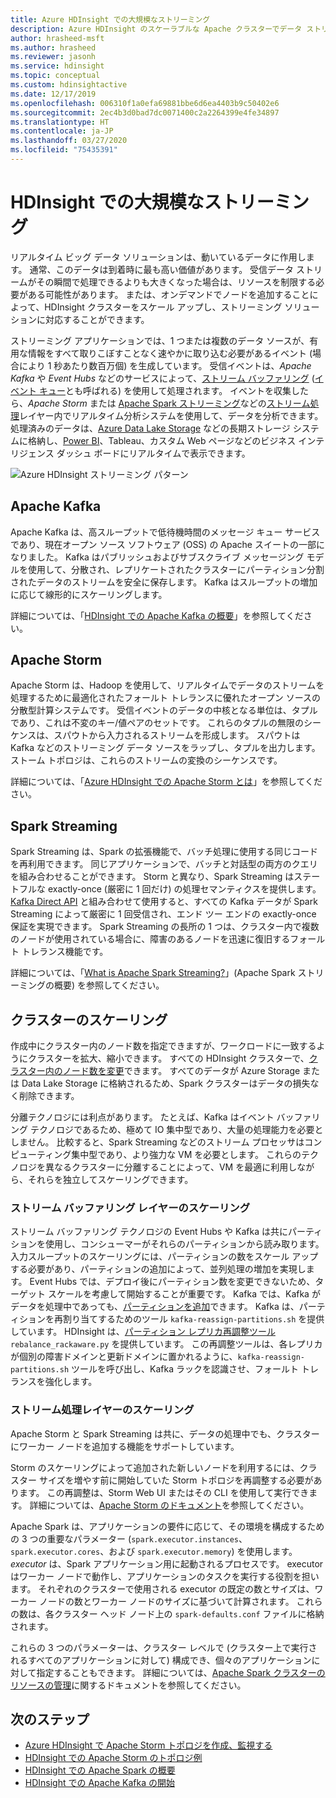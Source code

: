 ```yaml
---
title: Azure HDInsight での大規模なストリーミング
description: Azure HDInsight のスケーラブルな Apache クラスターでデータ ストリーミングを使用する方法。
author: hrasheed-msft
ms.author: hrasheed
ms.reviewer: jasonh
ms.service: hdinsight
ms.topic: conceptual
ms.custom: hdinsightactive
ms.date: 12/17/2019
ms.openlocfilehash: 006310f1a0efa69881bbe6d6ea4403b9c50402e6
ms.sourcegitcommit: 2ec4b3d0bad7dc0071400c2a2264399e4fe34897
ms.translationtype: HT
ms.contentlocale: ja-JP
ms.lasthandoff: 03/27/2020
ms.locfileid: "75435391"
---
```

# <a name="streaming-at-scale-in-hdinsight"></a>HDInsight での大規模なストリーミング

リアルタイム ビッグ データ ソリューションは、動いているデータに作用します。 通常、このデータは到着時に最も高い価値があります。 受信データ ストリームがその瞬間で処理できるよりも大きくなった場合は、リソースを制限する必要がある可能性があります。 または、オンデマンドでノードを追加することによって、HDInsight クラスターをスケール アップし、ストリーミング ソリューションに対応することができます。

ストリーミング アプリケーションでは、1 つまたは複数のデータ ソースが、有用な情報をすべて取りこぼすことなく速やかに取り込む必要があるイベント (場合により 1 秒あたり数百万個) を生成しています。 受信イベントは、*Apache Kafka* や *Event Hubs* などのサービスによって、[ストリーム バッファリング](kafka/apache-kafka-introduction.md) ([イベント キュー](https://azure.microsoft.com/services/event-hubs/)とも呼ばれる) を使用して処理されます。 イベントを収集したら、*Apache Storm* または [Apache Spark ストリーミング](storm/apache-storm-overview.md)などの[ストリーム処理](spark/apache-spark-streaming-overview.md)レイヤー内でリアルタイム分析システムを使用して、データを分析できます。 処理済みのデータは、[Azure Data Lake Storage](https://azure.microsoft.com/services/storage/data-lake-storage/) などの長期ストレージ システムに格納し、[Power BI](https://powerbi.microsoft.com)、Tableau、カスタム Web ページなどのビジネス インテリジェンス ダッシュ ボードにリアルタイムで表示できます。

![Azure HDInsight ストリーミング パターン](./media/hdinsight-streaming-at-scale-overview/HDInsight-streaming-patterns.png)

## <a name="apache-kafka"></a>Apache Kafka

Apache Kafka は、高スループットで低待機時間のメッセージ キュー サービスであり、現在オープン ソース ソフトウェア (OSS) の Apache スイートの一部になりました。 Kafka はパブリッシュおよびサブスクライブ メッセージング モデルを使用して、分散され、レプリケートされたクラスターにパーティション分割されたデータのストリームを安全に保存します。 Kafka はスループットの増加に応じて線形的にスケーリングします。

詳細については、「[HDInsight での Apache Kafka の概要](kafka/apache-kafka-introduction.md)」を参照してください。

## <a name="apache-storm"></a>Apache Storm

Apache Storm は、Hadoop を使用して、リアルタイムでデータのストリームを処理するために最適化されたフォールト トレランスに優れたオープン ソースの分散型計算システムです。 受信イベントのデータの中核となる単位は、タプルであり、これは不変のキー/値ペアのセットです。 これらのタプルの無限のシーケンスは、スパウトから入力されるストリームを形成します。 スパウトは Kafka などのストリーミング データ ソースをラップし、タプルを出力します。 ストーム トポロジは、これらのストリームの変換のシーケンスです。

詳細については、「[Azure HDInsight での Apache Storm とは](storm/apache-storm-overview.md)」を参照してください。

## <a name="spark-streaming"></a>Spark Streaming

Spark Streaming は、Spark の拡張機能で、バッチ処理に使用する同じコードを再利用できます。 同じアプリケーションで、バッチと対話型の両方のクエリを組み合わせることができます。 Storm と異なり、Spark Streaming はステートフルな exactly-once (厳密に 1 回だけ) の処理セマンティクスを提供します。 [Kafka Direct API](https://spark.apache.org/docs/latest/streaming-kafka-integration.html) と組み合わせて使用すると、すべての Kafka データが Spark Streaming によって厳密に 1 回受信され、エンド ツー エンドの exactly-once 保証を実現できます。 Spark Streaming の長所の 1 つは、クラスター内で複数のノードが使用されている場合に、障害のあるノードを迅速に復旧するフォールト トレランス機能です。

詳細については、「[What is Apache Spark Streaming?](hdinsight-spark-streaming-overview.md)」(Apache Spark ストリーミングの概要) を参照してください。

## <a name="scaling-a-cluster"></a>クラスターのスケーリング

作成中にクラスター内のノード数を指定できますが、ワークロードに一致するようにクラスターを拡大、縮小できます。 すべての HDInsight クラスターで、[クラスター内のノード数を変更](hdinsight-administer-use-portal-linux.md#scale-clusters)できます。 すべてのデータが Azure Storage または Data Lake Storage に格納されるため、Spark クラスターはデータの損失なく削除できます。

分離テクノロジには利点があります。 たとえば、Kafka はイベント バッファリング テクノロジであるため、極めて IO 集中型であり、大量の処理能力を必要としません。 比較すると、Spark Streaming などのストリーム プロセッサはコンピューティング集中型であり、より強力な VM を必要とします。 これらのテクノロジを異なるクラスターに分離することによって、VM を最適に利用しながら、それらを独立してスケーリングできます。

### <a name="scale-the-stream-buffering-layer"></a>ストリーム バッファリング レイヤーのスケーリング

ストリーム バッファリング テクノロジの Event Hubs や Kafka は共にパーティションを使用し、コンシューマーがそれらのパーティションから読み取ります。 入力スループットのスケーリングには、パーティションの数をスケール アップする必要があり、パーティションの追加によって、並列処理の増加を実現します。 Event Hubs では、デプロイ後にパーティション数を変更できないため、ターゲット スケールを考慮して開始することが重要です。 Kafka では、Kafka がデータを処理中であっても、[パーティションを追加](https://kafka.apache.org/documentation.html#basic_ops_cluster_expansion)できます。 Kafka は、パーティションを再割り当てするためのツール `kafka-reassign-partitions.sh` を提供しています。 HDInsight は、[パーティション レプリカ再調整ツール](https://github.com/hdinsight/hdinsight-kafka-tools)`rebalance_rackaware.py` を提供しています。 この再調整ツールは、各レプリカが個別の障害ドメインと更新ドメインに置かれるように、`kafka-reassign-partitions.sh` ツールを呼び出し、Kafka ラックを認識させ、フォールト トレランスを強化します。

### <a name="scale-the-stream-processing-layer"></a>ストリーム処理レイヤーのスケーリング

Apache Storm と Spark Streaming は共に、データの処理中でも、クラスターにワーカー ノードを追加する機能をサポートしています。

Storm のスケーリングによって追加された新しいノードを利用するには、クラスター サイズを増やす前に開始していた Storm トポロジを再調整する必要があります。 この再調整は、Storm Web UI またはその CLI を使用して実行できます。 詳細については、[Apache Storm のドキュメント](https://storm.apache.org/documentation/Understanding-the-parallelism-of-a-Storm-topology.html)を参照してください。

Apache Spark は、アプリケーションの要件に応じて、その環境を構成するための 3 つの重要なパラメーター (`spark.executor.instances`、`spark.executor.cores`、および `spark.executor.memory`) を使用します。 *executor* は、Spark アプリケーション用に起動されるプロセスです。 executor はワーカー ノードで動作し、アプリケーションのタスクを実行する役割を担います。 それぞれのクラスターで使用される executor の既定の数とサイズは、ワーカー ノードの数とワーカー ノードのサイズに基づいて計算されます。 これらの数は、各クラスター ヘッド ノード上の `spark-defaults.conf` ファイルに格納されます。

これらの 3 つのパラメーターは、クラスター レベルで (クラスター上で実行されるすべてのアプリケーションに対して) 構成でき、個々のアプリケーションに対して指定することもできます。 詳細については、[Apache Spark クラスターのリソースの管理](spark/apache-spark-resource-manager.md)に関するドキュメントを参照してください。

## <a name="next-steps"></a>次のステップ

* [Azure HDInsight で Apache Storm トポロジを作成、監視する](storm/apache-storm-quickstart.md)
* [HDInsight での Apache Storm のトポロジ例](storm/apache-storm-example-topology.md)
* [HDInsight での Apache Spark の概要](spark/apache-spark-overview.md)
* [HDInsight での Apache Kafka の開始](kafka/apache-kafka-get-started.md)
